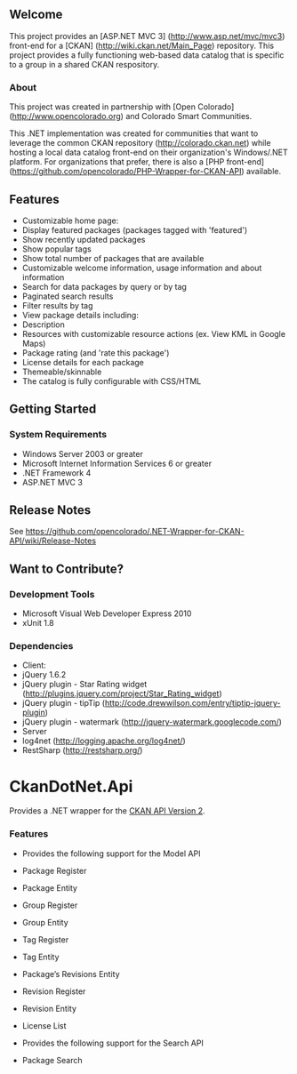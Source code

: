 ## Welcome
This project provides an [ASP.NET MVC 3] (http://www.asp.net/mvc/mvc3) front-end for a 
[CKAN] (http://wiki.ckan.net/Main_Page) repository.  This project provides
a fully functioning web-based data catalog that is specific to a group in a shared CKAN respository.

### About
This project was created in partnership with [Open Colorado] (http://www.opencolorado.org) and 
Colorado Smart Communities.  

This .NET implementation was created for communities that want to leverage the common CKAN 
repository (http://colorado.ckan.net) while hosting a local data catalog front-end on their organization's
Windows/.NET platform.  For organizations that prefer, there is also 
a [PHP front-end] (https://github.com/opencolorado/PHP-Wrapper-for-CKAN-API)  available.

## Features
* Customizable home page:
 * Display featured packages (packages tagged with 'featured')
 * Show recently updated packages
 * Show popular tags
 * Show total number of packages that are available
 * Customizable welcome information, usage information and about information
* Search for data packages by query or by tag
 * Paginated search results
 * Filter results by tag
* View package details including:
 * Description
 * Resources with customizable resource actions (ex. View KML in Google Maps)
 * Package rating (and 'rate this package')
 * License details for each package
* Themeable/skinnable
 * The catalog is fully configurable with CSS/HTML

## Getting Started

### System Requirements
* Windows Server 2003 or greater
* Microsoft Internet Information Services 6 or greater
* .NET Framework 4
* ASP.NET MVC 3

## Release Notes
See https://github.com/opencolorado/.NET-Wrapper-for-CKAN-API/wiki/Release-Notes

## Want to Contribute?

### Development Tools
* Microsoft Visual Web Developer Express 2010
* xUnit 1.8

### Dependencies
* Client:
 * jQuery 1.6.2
 * jQuery plugin - Star Rating widget (http://plugins.jquery.com/project/Star_Rating_widget)
 * jQuery plugin - tipTip (http://code.drewwilson.com/entry/tiptip-jquery-plugin)
 * jQuery plugin - watermark (http://jquery-watermark.googlecode.com/)
* Server
 * log4net (http://logging.apache.org/log4net/)
 * RestSharp (http://restsharp.org/)


# CkanDotNet.Api
Provides a .NET wrapper for the [CKAN API Version 2][1].

### Features
* Provides the following support for the Model API
 * Package Register
 * Package Entity
 * Group Register
 * Group Entity
 * Tag Register
 * Tag Entity
 * Package’s Revisions Entity
 * Revision Register
 * Revision Entity
 * License List

* Provides the following support for the Search API
 * Package Search

[1]: http://docs.ckan.org/en/latest/api.html#api-details-versions-1-2